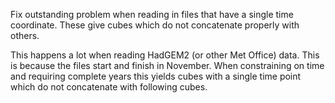  Fix outstanding problem when reading in files that have a single time
coordinate. These give cubes which do not concatenate properly with others.

This happens a lot when reading HadGEM2 (or other Met Office) data. This is
because the files start and finish in November. When constraining on time and
requiring complete years this yields cubes with a single time point which do
not concatenate with following cubes.
